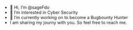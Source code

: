 - 👋 Hi, I’m @sageFdo
- 👀 I’m interested in Cyber Security
- 🌱 I’m currently working on to become a Bugbounty Hunter
- I am sharing my journy with you. So feel free to reach me.


<!---
sageFdo/sageFdo is a ✨ special ✨ repository because its `README.md` (this file) appears on your GitHub profile.
You can click the Preview link to take a look at your changes.
--->
